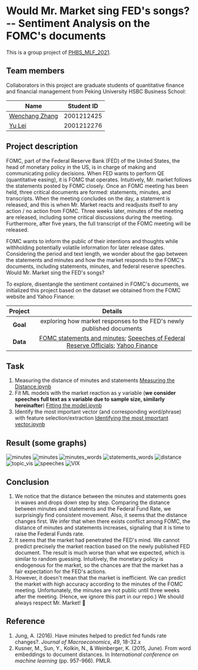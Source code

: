 # Would Mr. Market sing FED's songs?  -- Sentiment Analysis on the FOMC's documents

This is a group project of [PHBS_MLF_2021](https://github.com/PHBS/MLF).

## Team members 

Collaborators in this project are graduate students of quantitative finance and financial management from Peking University HSBC Business School:  

| Name                                          | Student ID |
| --------------------------------------------- | ---------- |
| [Wenchang Zhang](https://github.com/zwc00098) | 2001212425 |
| [Yu Lei](https://github.com/ahabug)           | 2001212276 |

## Project description

FOMC, part of the Federal Reserve Bank (FED) of the United States, the head of monetary policy in the US, is in charge of making and communicating policy decisions. When FED wants to perform QE (quantitative easing), it is FOMC that operates.  Intuitively, Mr. market follows the statements posted by FOMC closely. Once an FOMC meeting has been held, three critical documents are formed: statements, minutes, and transcripts. When the meeting concludes on the day, a statement is released, and this is when Mr. Market reacts and readjusts itself to any action / no action from FOMC. Three weeks later, minutes of the meeting are released, including some critical discussions during the meeting. Furthermore, after five years, the full transcript of the FOMC meeting will be released. 

FOMC wants to inform the public of their intentions and thoughts while withholding potentially volatile information for later release dates. Considering the period and text length, we wonder about the gap between the statements and minutes and how the market responds to the FOMC's documents, including statements, minutes, and federal reserve speeches. Would Mr. Market sing the FED's songs?

To explore, disentangle the sentiment contained in FOMC's documents, we initialized this project based on the dataset we obtained from the FOMC website and Yahoo Finance: 

| Project  |                           Details                            |
| :------: | :----------------------------------------------------------: |
| **Goal** | exploring how market responses to the FED's newly published documents |
| **Data** | [FOMC statements and minutes](https://www.federalreserve.gov/monetarypolicy/fomccalendars.htm); [Speeches of Federal Reserve Officials](https://www.federalreserve.gov/newsevents/speeches.htm); [Yahoo Finance](https://finance.yahoo.com/) |

## Task

1. Measuring the distance of minutes and statements [Measuring the Distance.ipynb](https://github.com/ahabug/PHBS_MLF_2021/blob/master/Would%20Mr.%20Market%20sing%20FED's%20songs/Measuring%20the%20Distance.ipynb)
2. Fit ML models with the market reaction as y variable (**we consider speeches full text as x variable due to sample size, similarly hereinafter**) [Fitting the model.ipynb](https://github.com/ahabug/PHBS_MLF_2021/blob/master/Would%20Mr.%20Market%20sing%20FED's%20songs/Fitting%20the%20model.ipynb)
3. Identify the most important vector (and corresponding word/phrase) with feature selection/extraction  [Identifying the most important vector.ipynb](https://github.com/ahabug/PHBS_MLF_2021/blob/master/Would%20Mr.%20Market%20sing%20FED's%20songs/Fit%20the%20model.ipynb)

## Result (some graphs)

<img src=".\graph\minutes.png" alt="minutes"  />

<img src=".\graph\statements.png" alt="minutes"  />

<img src=".\graph\minutes_words.png" alt="minutes_words"  />

<img src=".\graph\statements_words.png" alt="statements_words"  />
<img src=".\graph\distance.png" alt="distance"  />
<img src=".\graph\topic_vis.png" alt="topic_vis"  />

<img src=".\graph\speeches.png" alt="speeches"  />

<img src=".\graph\VIX.png" alt="VIX"  />

## Conclusion

1. We notice that the distance between the minutes and statements goes in waves and drops down step by step. Comparing the distance between minutes and statements and the Federal Fund Rate, we surprisingly find consistent movement. Also, it seems that the distance changes first. We infer that when there exists conflict among FOMC, the distance of minutes and statements increases, signaling that it is time to raise the Federal Funds rate.
1. It seems that the market had penetrated the FED's mind. We cannot predict precisely the market reaction based on the newly published FED document. The result is much worse than what we expected, which is similar to random guessing. Intuitively, the monetary policy is endogenous for the market, so the chances are that the market has a fair expectation for the FED's actions.
2. However, it doesn't mean that the market is inefficient. We can predict the market with high accuracy according to the minutes of the FOMC meeting. Unfortunately, the minutes are not public until three weeks after the meeting. (Hence, we ignore this part in our repo.) We should always respect Mr. Market! :vulcan_salute:

## Reference 

1. Jung, A. (2016). Have minutes helped to predict fed funds rate changes?. *Journal of Macroeconomics*, *49*, 18-32.x
2. Kusner, M., Sun, Y., Kolkin, N., & Weinberger, K. (2015, June). From word embeddings to document distances. In *International conference on machine learning* (pp. 957-966). PMLR.
